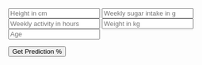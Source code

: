 <html>
<head>
    <title>Diabetes Predictor</title>
</head>
<body>
    <form>
        <input id="height" placeholder="Height in cm">
        <input id="sugar" placeholder="Weekly sugar intake in g">
        <input id="activity" placeholder="Weekly activity in hours">
        <input id="weight" placeholder="Weight in kg">
        <input id="age" placeholder="Age">
    </form>
    <button onclick="predict()">Get Prediction %</button>
    <p id="diabetic"></p>
    <script>
        function predict() {
            var data = {
                "height": parseFloat(document.getElementById("height").value),
                "sugar": parseFloat(document.getElementById("sugar").value),
                "activity": parseFloat(document.getElementById("activity").value),
                "weight": parseFloat(document.getElementById("weight").value),
                "age": parseFloat(document.getElementById("age").value)
            };
            var options = {
                method: "POST",
                headers: {
                    'Content-Type': 'application/json;charset=utf-8'
                },
                body: JSON.stringify(data)
            };
            fetch("http://127.0.0.1:8008/api/predict/", options)
                .then(response => response.json())
                .then(result => {
                    document.getElementById("diabetic").innerHTML = result;
                })
                .catch(error => {
                    console.error('Error:', error);
                });
        }
    </script>
</body>
</html>
